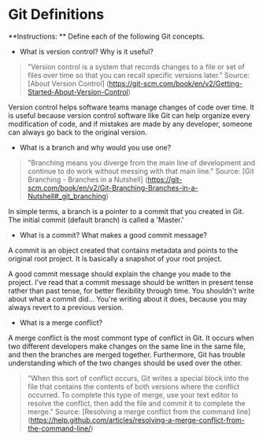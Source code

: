 # Git Definitions

**Instructions: ** Define each of the following Git concepts.

* What is version control?  Why is it useful?

>"Version control is a system that records changes to a file or set of files over time so that you can recall specific versions later." Source: [About Version Control] (https://git-scm.com/book/en/v2/Getting-Started-About-Version-Control)

Version control helps software teams manage changes of code over time. It is useful because version control software like Git can help organize every modification of code, and if mistakes are made by any developer, someone can always go back to the original version.

* What is a branch and why would you use one?

>"Branching means you diverge from the main line of development and continue to do work without messing with that main line." Source: [Git Branching - Branches in a Nutshell] (https://git-scm.com/book/en/v2/Git-Branching-Branches-in-a-Nutshell#_git_branching)

In simple terms, a branch is a pointer to a commit that you created in Git. The initial commit (default branch) is called a 'Master.'


* What is a commit? What makes a good commit message?

A commit is an object created that contains metadata and points to the original root project. It is basically a snapshot of your root project.

A good commit message should explain the change you made to the project. I've read that a commit message should be written in present tense rather than past tense, for better flexibility through time. You shouldn't write about what a commit did... You're writing about it does, because you may always revert to a previous version.


* What is a merge conflict?

A merge conflict is the most commont type of conflict in Git. It occurs when two different developers make changes on the same line in the same file, and then the branches are merged together. Furthermore, Git has trouble understanding which of the two changes should be used over the other.

>"When this sort of conflict occurs, Git writes a special block into the file that contains the contents of both versions where the conflict occurred. To complete this type of merge, use your text editor to resolve the conflict, then add the file and commit it to complete the merge." Source: [Resolving a merge conflict from the command line] (https://help.github.com/articles/resolving-a-merge-conflict-from-the-command-line/)